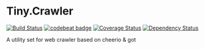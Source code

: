 
# Tiny.Crawler
[![Build Status](https://travis-ci.org/xuewuli/Tiny.Crawler.svg?branch=master)](https://travis-ci.org/xuewuli/Tiny.Crawler)
[![codebeat badge](https://codebeat.co/badges/d99601a9-60e6-4691-9d84-5a32b7246914)](https://codebeat.co/projects/github-com-xuewuli-tiny-crawler-master)
[![Coverage Status](https://coveralls.io/repos/github/xuewuli/Tiny.Crawler/badge.svg?branch=master)](https://coveralls.io/github/xuewuli/Tiny.Crawler?branch=master)
[![Dependency Status](https://david-dm.org/xuewuli/Tiny.Crawler/status.svg)](https://david-dm.org/xuewuli/Tiny.Crawler)


A utility set for web crawler based on cheerio & got
